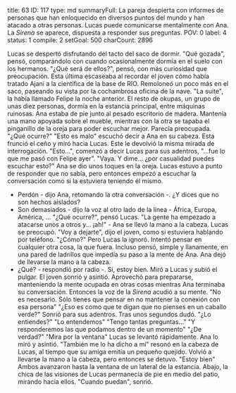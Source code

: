 title:          63
ID:             117
type:           md
summaryFull:    La pareja despierta con informes de personas que han enloquecido en diversos puntos del mundo y han atacado a otras personas. Lucas puede comunicarse mentalmente con Ana. La *Sirena* se aparece, dispuesta a responder sus preguntas.
POV:            0
label:          4
status:         1
compile:        2
setGoal:        500
charCount:      2896


Lucas se despertó disfrutando del tacto del saco de dormir. "Qué gozada", pensó, comparándolo con cuando ocasionalmente dormía en el suelo con los hermanos.
"¿Qué será de ellos?", pensó, con más curiosidad que preocupación. Esta última escaseaba al recordar el joven cómo había tratado Ajani a la científica de la base de RIO.
Remoloneó un poco más en el saco, paseando su vista por la cochambrosa oficina de la nave. "La suite", la había llamado Felipe la noche anterior. El resto de okupas, un grupo de unas diez personas, dormía en la estancia principal, entre máquinas ruinosas.
Ana estaba de pie junto al pesado escritorio de madera. Mantenía una mano apoyada sobre el mueble, mientras con la otra se tapaba el pinganillo de la oreja para poder escuchar mejor.
Parecía preocupada.
"¿Qué ocurre?"
"Esto es malo" escuchó decir a Ana en su cabeza. Esta frunció el ceño y miró hacia Lucas. Este le devolvió la misma mirada de interrogación.
"Esto...", comenzó a decir Lucas para sus adentros, "...fue lo que me pasó con Felipe ayer".
"Vaya. Y dime... ¿por casualidad puedes escuchar esto?"
Ana se dio unos toques en la oreja. Lucas estuvo a punto de responder que no sabía, pero entonces empezó a escuchar la conversación como si la estuviera teniendo él mismo.
- Perdón - dijo Ana, retomando la otra conversación -. ¿Y dices que no son hechos aislados?
- Son demasiados - dijo la voz al otro lado de la línea - África, Europa, América, ...
"¿Qué ocurre?", pensó Lucas.
"La gente ha empezado a atacarse unos a otros y... ¡ah!" - Ana se llevó la mano a la cabeza. Lucas se preocupó.
"Voy a dejarte", dijo el joven, como si estuviera hablando por teléfono.
"¿Cómo?"
Pero Lucas la ignoró. Intentó pensar en cualquier otra cosa, la que fuera. Incluso pensó, simple y llanamente, en una pared de ladrillos que impedía su paso a la mente de Ana.
Ana dejó de llevarse la mano a la cabeza.
- ¿Qué? - respondió por radio -. Sí, estoy bien.
Miró a Lucas y subió el pulgar. El joven sonrió y asintió.
Aprovechó para prepararse, manteniendo la mente ocupada en otras cosas mientras Ana terminaba su conversación.
Entonces la voz de la *Sirena* acudió a su mente.
"No es necesario. Sólo tienes que pensar en no mantener la conexión con esa persona"
"¿Eso es como que te digan que no pienses en un caballo verde?"
Sonrió para sus adentros. Tras unos segundos dudó.
"¿Lo entiendes?"
"Lo entendemos"
"Tengo tantas preguntas..."
"Y responderemos las que podamos dentro de un momento"
"¿De verdad?"
"Mira por la ventana"
Lucas se levantó rápidamente. Ana lo miró y asintió.
"También me lo ha dicho a mí" resonó en la cabeza de Lucas, al tiempo que su amiga emitía un pequeño quejido. Volvió a llevarse la mano a la cabeza, pero entonces se detuvo. "Estoy bien"
Ambos avanzaron hasta la ventana de un lateral de la estancia.
Abajo, la chica de las visiones de Lucas permanecía de pie en medio del patio, mirando hacia ellos.
"Cuando puedan", sonrió.